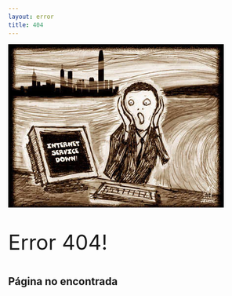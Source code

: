 ```yaml
---
layout: error
title: 404
---
```


[![Error 404](/images/404.jpg)](/)
<p style="font-size: 3em;">Error 404!</p>
<p style="font-size: 1.5em; font-weight: bold;">Página no encontrada</p>